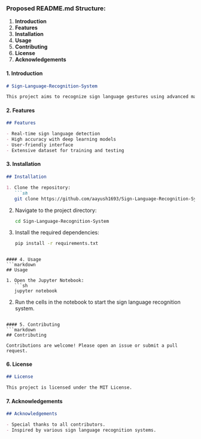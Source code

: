 ### Proposed README.md Structure:
1. **Introduction**
2. **Features**
3. **Installation**
4. **Usage**
5. **Contributing**
6. **License**
7. **Acknowledgements**

#### 1. Introduction
```markdown
# Sign-Language-Recognition-System

This project aims to recognize sign language gestures using advanced machine learning techniques. It is primarily written in Jupyter Notebook and Python. The system utilizes deep learning models to detect and interpret sign language in real-time, providing an invaluable tool for communication with hearing-impaired individuals.
```

#### 2. Features
```markdown
## Features

- Real-time sign language detection
- High accuracy with deep learning models
- User-friendly interface
- Extensive dataset for training and testing
```

#### 3. Installation
```markdown
## Installation

1. Clone the repository:
   ```sh
   git clone https://github.com/aayush1693/Sign-Language-Recognition-System.git
   ```
2. Navigate to the project directory:
   ```sh
   cd Sign-Language-Recognition-System
   ```
3. Install the required dependencies:
   ```sh
   pip install -r requirements.txt
   ```
```

#### 4. Usage
```markdown
## Usage

1. Open the Jupyter Notebook:
   ```sh
   jupyter notebook
   ```
2. Run the cells in the notebook to start the sign language recognition system.
```

#### 5. Contributing
```markdown
## Contributing

Contributions are welcome! Please open an issue or submit a pull request.
```

#### 6. License
```markdown
## License

This project is licensed under the MIT License.
```

#### 7. Acknowledgements
```markdown
## Acknowledgements

- Special thanks to all contributors.
- Inspired by various sign language recognition systems.
```

